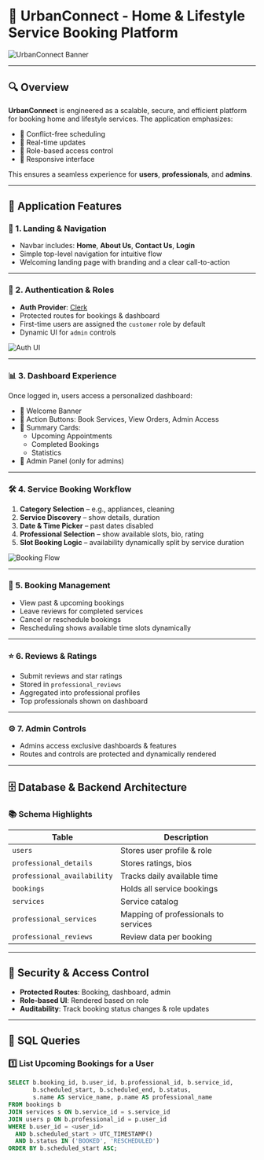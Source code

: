 # 🌆 **UrbanConnect - Home & Lifestyle Service Booking Platform**

![UrbanConnect Banner](https://yourdomain.com/images/banner.png) <!-- Replace with actual image URL -->

---

## 🔍 Overview

**UrbanConnect** is engineered as a scalable, secure, and efficient platform for booking home and lifestyle services. The application emphasizes:

- 🔐 Conflict-free scheduling  
- 🔄 Real-time updates  
- 👥 Role-based access control  
- 📱 Responsive interface  

This ensures a seamless experience for **users**, **professionals**, and **admins**.

---

## 🚀 Application Features

### 🧭 1. Landing & Navigation
- Navbar includes: **Home**, **About Us**, **Contact Us**, **Login**
- Simple top-level navigation for intuitive flow
- Welcoming landing page with branding and a clear call-to-action

---

### 🔑 2. Authentication & Roles
- **Auth Provider**: [Clerk](https://clerk.dev/)
- Protected routes for bookings & dashboard
- First-time users are assigned the `customer` role by default
- Dynamic UI for `admin` controls

![Auth UI](https://yourdomain.com/images/auth.png)

---

### 📊 3. Dashboard Experience
Once logged in, users access a personalized dashboard:

- 🎉 Welcome Banner  
- 🎯 Action Buttons: Book Services, View Orders, Admin Access  
- 🧾 Summary Cards:
  - Upcoming Appointments
  - Completed Bookings
  - Statistics
- 🔐 Admin Panel (only for admins)

---

### 🛠️ 4. Service Booking Workflow

1. **Category Selection** – e.g., appliances, cleaning  
2. **Service Discovery** – show details, duration  
3. **Date & Time Picker** – past dates disabled  
4. **Professional Selection** – show available slots, bio, rating  
5. **Slot Booking Logic** – availability dynamically split by service duration

![Booking Flow](https://yourdomain.com/images/booking-flow.png)

---

### 📅 5. Booking Management

- View past & upcoming bookings
- Leave reviews for completed services
- Cancel or reschedule bookings
- Rescheduling shows available time slots dynamically

---

### ⭐ 6. Reviews & Ratings

- Submit reviews and star ratings
- Stored in `professional_reviews`
- Aggregated into professional profiles
- Top professionals shown on dashboard

---

### ⚙️ 7. Admin Controls

- Admins access exclusive dashboards & features
- Routes and controls are protected and dynamically rendered

---

## 🗄️ Database & Backend Architecture

### 📚 Schema Highlights

| Table | Description |
|-------|-------------|
| `users` | Stores user profile & role |
| `professional_details` | Stores ratings, bios |
| `professional_availability` | Tracks daily available time |
| `bookings` | Holds all service bookings |
| `services` | Service catalog |
| `professional_services` | Mapping of professionals to services |
| `professional_reviews` | Review data per booking |

---

## 🔐 Security & Access Control

- **Protected Routes**: Booking, dashboard, admin
- **Role-based UI**: Rendered based on role
- **Auditability**: Track booking status changes & role updates

---

## 🧠 SQL Queries

### 1️⃣ List Upcoming Bookings for a User
```sql
SELECT b.booking_id, b.user_id, b.professional_id, b.service_id,
       b.scheduled_start, b.scheduled_end, b.status,
       s.name AS service_name, p.name AS professional_name
FROM bookings b
JOIN services s ON b.service_id = s.service_id
JOIN users p ON b.professional_id = p.user_id
WHERE b.user_id = <user_id>
  AND b.scheduled_start > UTC_TIMESTAMP()
  AND b.status IN ('BOOKED', 'RESCHEDULED')
ORDER BY b.scheduled_start ASC;
